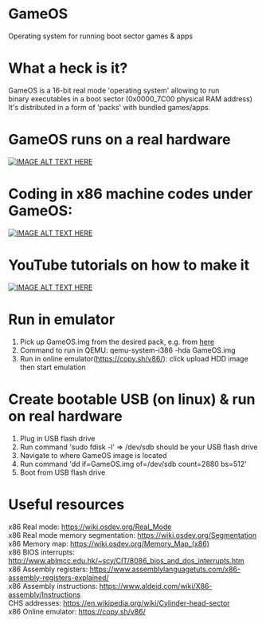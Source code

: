 # GameOS
Operating system for running boot sector games & apps

# What a heck is it?
GameOS is a 16-bit real mode 'operating system' allowing to run<br>
binary executables in a boot sector (0x0000_7C00 physical RAM address)<br>
It's distributed in a form of 'packs' with bundled games/apps.<br>

# GameOS runs on a real hardware
[![IMAGE ALT TEXT HERE](https://img.youtube.com/vi/fJDYgAqOTxU/0.jpg)](https://youtu.be/fJDYgAqOTxU)

# Coding in x86 machine codes under GameOS:
[![IMAGE ALT TEXT HERE](https://img.youtube.com/vi/fJDYgAqOTxU/0.jpg)](https://youtu.be/fJDYgAqOTxU)

# YouTube tutorials on how to make it
[![IMAGE ALT TEXT HERE](https://img.youtube.com/vi/jthPhsZLK7o/0.jpg)](https://www.youtube.com/watch?v=jthPhsZLK7o&list=PLLfIBXQeu3aZCod5V6FWRNkeLiFAizR3g&index=2)

# Run in emulator
1. Pick up GameOS.img from the desired pack, e.g. from <a href="https://github.com/maksimKorzh/GameOS/tree/main/src/GameOS_3rd_party_games_pack">here</a>
2. Command to run in QEMU: qemu-system-i386 -hda GameOS.img
3. Run in online emulator(https://copy.sh/v86/): click upload HDD image then start emulation

# Create bootable USB (on linux) & run on real hardware 
1. Plug in USB flash drive
2. Run command 'sudo fdisk -l' => /dev/sdb should be your USB flash drive
3. Navigate to where GameOS image is located
4. Run command 'dd if=GameOS.img of=/dev/sdb count=2880 bs=512'
5. Boot from USB flash drive

# Useful resources
x86 Real mode: https://wiki.osdev.org/Real_Mode<br>
x86 Real mode memory segmentation: https://wiki.osdev.org/Segmentation<br>
x86 Memory map: https://wiki.osdev.org/Memory_Map_(x86)<br>
x86 BIOS interrupts: http://www.ablmcc.edu.hk/~scy/CIT/8086_bios_and_dos_interrupts.htm<br>
x86 Assembly registers: https://www.assemblylanguagetuts.com/x86-assembly-registers-explained/</br>
x86 Assembly instructions: https://www.aldeid.com/wiki/X86-assembly/Instructions</br>
CHS addresses: https://en.wikipedia.org/wiki/Cylinder-head-sector</br>
x86 Online emulator: https://copy.sh/v86/</br>
